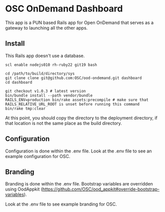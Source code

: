 # OSC OnDemand Dashboard

This app is a PUN based Rails app for Open OnDemand that serves as a gateway to launching all the other apps.

## Install

This Rails app doesn't use a database.

```
scl enable nodejs010 rh-ruby22 git19 bash

cd /path/to/build/directory/sys
git clone clone git@github.com:OSC/ood-ondemand.git dashboard
cd dashboard

git checkout v1.0.3 # latest version
bin/bundle install --path vendor/bundle
RAILS_ENV=production bin/rake assets:precompile # make sure that RAILS_RELATIVE_URL_ROOT is unset before running this command
bin/rake tmp:clear
```

At this point, you should copy the directory to the deployment directory, if that location is not the same place as the build directory.

## Configuration

Configuration is done within the .env file. 
Look at the .env file to see an example configuration for OSC.


## Branding

Branding is done within the .env file. Bootstrap variables are overridden using OodAppkit (https://github.com/OSC/ood_appkit#override-bootstrap-variables).

Look at the .env file to see example branding for OSC.
